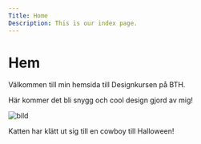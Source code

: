 ```yaml
---
Title: Home
Description: This is our index page.
---
```


Hem
==========================

Välkommen till min hemsida till Designkursen på BTH.

Här kommer det bli snygg och cool design gjord av mig!


![bild](%assets_url%/img/cowboy.jpg)

Katten har klätt ut sig till en cowboy till Halloween!
